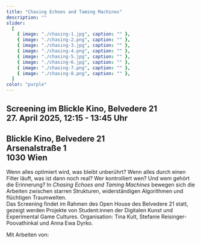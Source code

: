 ```yaml
---
title: "Chasing Echoes and Taming Machines"
description: ""
slider:
  [
    { image: "./chasing-1.jpg", caption: "" },
    { image: "./chasing-2.png", caption: "" },
    { image: "./chasing-3.jpg", caption: "" },
    { image: "./chasing-4.png", caption: "" },
    { image: "./chasing-5.jpg", caption: "" },
    { image: "./chasing-6.jpg", caption: "" },
    { image: "./chasing-7.png", caption: "" },
    { image: "./chasing-8.png", caption: "" },
  ]
color: "purple"
---
```


## Screening im Blickle Kino, Belvedere 21 <br/> 27. April 2025, 12:15 - 13:45 Uhr

## Blickle Kino, Belvedere 21 <br/>Arsenalstraße 1<br/>1030 Wien

Wenn alles optimiert wird, was bleibt unberührt? Wenn alles durch einen Filter läuft, was ist dann noch real? Wer kontrolliert wen? Und wem gehört die Erinnerung? In _Chasing Echoes and Taming Machines_ bewegen sich die Arbeiten zwischen starren Strukturen, widerständigen Algorithmen und flüchtigen Traumwelten. <br/>
Das Screening findet im Rahmen des Open House des Belvedere 21 statt, gezeigt werden Projekte von Student:innen der Digitalen Kunst und Experimental Game Cultures. Organisation: Tina Kult, Stefanie Reisinger-Poovathinkal und Anna Ewa Dyrko.

Mit Arbeiten von:
